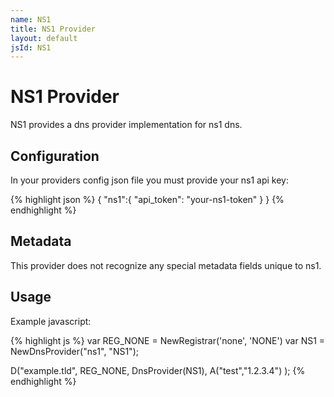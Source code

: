 ```yaml
---
name: NS1
title: NS1 Provider
layout: default
jsId: NS1
---
```

# NS1 Provider

NS1 provides a dns provider implementation for ns1 dns.

## Configuration

In your providers config json file you must provide your ns1 api key:

{% highlight json %}
{
  "ns1":{
    "api_token": "your-ns1-token"
  }
}
{% endhighlight %}

## Metadata

This provider does not recognize any special metadata fields unique to ns1.

## Usage

Example javascript:

{% highlight js %}
var REG_NONE = NewRegistrar('none', 'NONE')
var NS1 = NewDnsProvider("ns1", "NS1");

D("example.tld", REG_NONE, DnsProvider(NS1),
    A("test","1.2.3.4")
);
{% endhighlight %}

